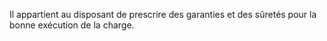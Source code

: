   
 Il appartient au disposant de prescrire des garanties et des sûretés pour la bonne exécution de la charge.  

  
